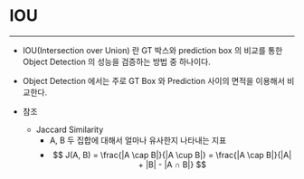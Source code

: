 # IOU

---
- IOU(Intersection over Union) 란 GT 박스와 prediction box 의 비교를 통한 Object Detection 의 성능을 검증하는 방법 중 하나이다.
- Object Detection 에서는 주로 GT Box 와 Prediction 사이의 면적을 이용해서 비교한다.

- 참조
  - Jaccard Similarity
    -  A, B 두 집합에 대해서 얼마나 유사한지 나타내는 지표
    - $$
J(A, B) = \frac{|A \cap B|}{|A \cup B|} = \frac{|A \cap B|}{|A| + |B| - |A ∩ B|}
$$